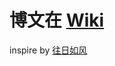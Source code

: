 # 博文在 [Wiki](https://github.com/rupertqin/jsCode/issues)

inspire by [往日如风](https://github.com/lifesinger/lifesinger.github.com/issues)
